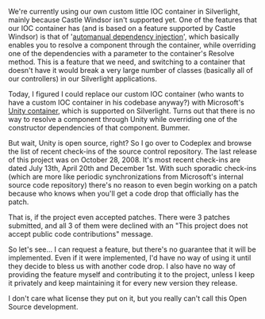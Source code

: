 We're currently using our own custom little IOC container in Silverlight, mainly because Castle Windsor isn't supported yet.  One of the features that our IOC container has (and is based on a feature supported by Castle Windsor) is that of '<a href="/blog/2008/06/automanual-dependency-injection/">automanual dependency injection</a>', which basically enables you to resolve a component through the container, while overriding one of the dependencies with a parameter to the container's Resolve method.  This is a feature that we need, and switching to a container that doesn't have it would break a very large number of classes (basically all of our controllers) in our Silverlight applications.

Today, I figured I could replace our custom IOC container (who wants to have a custom IOC container in his codebase anyway?) with Microsoft's <a href="http://unity.codeplex.com/">Unity container</a>, which is supported on Silverlight.  Turns out that there is no way to resolve a component through Unity while overriding one of the constructor dependencies of that component.  Bummer.

But wait, Unity is open source, right? So I go over to Codeplex and browse the list of recent check-ins of the source control repository.  The last release of this project was on October 28, 2008.  It's most recent check-ins are dated July 13th, April 20th and December 1st.  With such sporadic check-ins (which are more like periodic synchronizations from Microsoft's internal source code repository) there's no reason to even begin working on a patch because who knows when you'll get a code drop that officially has the patch.  

That is, if the project even accepted patches.  There were 3 patches submitted, and all 3 of them were declined with an "This project does not accept public code contributions" message.

So let's see... I can request a feature, but there's no guarantee that it will be implemented.  Even if it were implemented, I'd have no way of using it until they decide to bless us with another code drop.  I also have no way of providing the feature myself and contributing it to the project, unless I keep it privately and keep maintaining it for every new version they release.

I don't care what license they put on it, but you really can't call this Open Source development.
